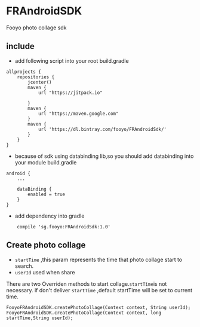 # FRAndroidSDK
Fooyo photo collage sdk

## include
 - add following script into your root build.gradle
 ```
 allprojects {
     repositories {
         jcenter()
         maven {
             url "https://jitpack.io"
 
         }
         maven {
             url "https://maven.google.com"
         }
         maven {
             url 'https://dl.bintray.com/fooyo/FRAndroidSdk/'
         }
     }
 }
 ```
 - because of sdk using databinding lib,so you should add databinding into your module build.gradle
 
 ```
 android {
     ...
     
     dataBinding {
         enabled = true
     }
 }
 ```
 - add dependency into gradle
 ```
     compile 'sg.fooyo:FRAndroidSdk:1.0'
```

## Create photo collage

- `startTime` ,this param represents the time that photo collage start to search.
- `userId` used when share

There are two Overriden methods to start collage.`startTime`is not necessary. if don't deliver `startTime`
,default startTime will be set to current time.
```
FooyoFRAndroidSDK.createPhotoCollage(Context context, String userId);
FooyoFRAndroidSDK.createPhotoCollage(Context context, long startTime,String userId);
```
